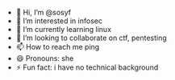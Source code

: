 - 👋 Hi, I’m @sosyf
- 👀 I’m interested in infosec
- 🌱 I’m currently learning linux
- 💞️ I’m looking to collaborate on ctf, pentesting
- 📫 How to reach me ping
- 😄 Pronouns: she
- ⚡ Fun fact: i have no technical background

<!---
sosyf/sosyf is a ✨ special ✨ repository because its `README.md` (this file) appears on your GitHub profile.
You can click the Preview link to take a look at your changes.
--->
